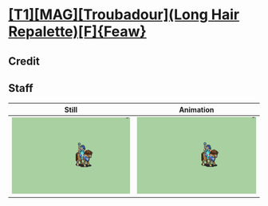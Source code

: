 # [\[T1\]\[MAG\]\[Troubadour\]\(Long Hair Repalette\)\[F\]{Feaw}](../)

## Credit


	
## Staff

| Still | Animation |
| :---: | :-------: |
| ![Staff still](./Staff_000.png) | ![Staff animation](./Staff.gif) |
